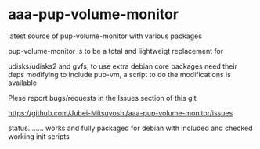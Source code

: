 aaa-pup-volume-monitor
======================

latest source of pup-volume-monitor with various packages

pup-volume-monitor is to be a total and lightweigt replacement for

udisks/udisks2 and gvfs, to use extra debian core packages need their
deps modifying to include pup-vm, a script to do the modifications is
available

Plese report bugs/requests in the Issues section of this git

https://github.com/Jubei-Mitsuyoshi/aaa-pup-volume-monitor/issues

status........ works and fully packaged for debian with included and
checked working init scripts
